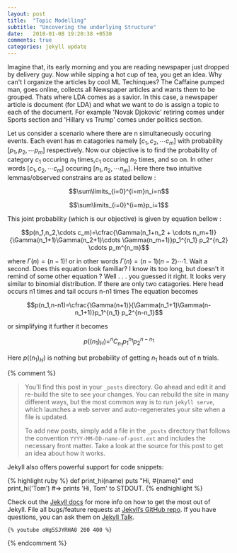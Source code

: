 ```yaml
---
layout: post
title:  "Topic Modelling"
subtitle: "Uncovering the underlying Structure"
date:   2018-01-08 19:20:38 +0530
comments: true
categories: jekyll update
---
```

Imagine that, its early morning and you are reading newspaper just dropped by delivery guy. Now while sipping a hot cup of tea, you get an idea. Why can't I organize the articles by cool ML Techinques? The Caffaine pumped man, goes online, collects all Newspaper articles and wants them to be grouped. Thats where LDA comes as a savior. In this case, a newspaper article is document (for LDA) and what we want to do is assign a topic to each of the document. For example 'Novak Djokovic' retiring comes under Sports section and 'Hillary vs Trump' comes under politics section.

Let us consider a scenario where there are n simultaneously occuring events. Each event has m catagories namely $[c_1,c_2,\cdots c_m]$ with probability $[p_1,p_2,\cdots p_m]$ respectively. Now our objective is to find the probability of category $c_1$ occuring $n_1$ times,$c_1$ occuring $n_2$ times, and so on. In other words $[c_1,c_2,\cdots c_m]$ occuring $[n_1,n_2,\cdots n_m]$. Here there two intuitive lemmas/observed constrains are as stated bellow :

$$\sum\limits_{i=0}^{i=m}n_i=n$$

$$\sum\limits_{i=0}^{i=m}p_i=1$$

This joint probability (which is our objective) is given by equation bellow :

$$p(n_1,n_2,\cdots c_m)=\cfrac{\Gamma(n_1+n_2 + \cdots n_m+1)}{\Gamma(n_1+1)\Gamma(n_2+1)\cdots \Gamma(n_m+1)}p_1^{n_1} p_2^{n_2} \cdots p_m^{n_m}$$

where $\Gamma(n)=(n-1)!$ or in other words  $\Gamma(n)=(n-1)(n-2)\cdots 1$.
Wait a second. Does this equation look familiar? I know its too long, but doesn't it remind of some other equation ? Well . . . you guessed it right. It looks very similar to binomial distribution. If there are only two catagories. Here head occurs n1 times and tail occurs n-n1 times The equation becomes

$$p(n_1,n-n1)=\cfrac{\Gamma(n+1)}{\Gamma(n_1+1)\Gamma(n-n_1+1)}p_1^{n_1} p_2^{n-n_1}$$

or simplifying it further it becomes

$$p((n_1)_H)= ^nC_{n_1} p_1^{n_1} p_2^{n-n_1}$$

Here $p((n_1)_H)$ is nothing but probability of getting $n_1$ heads out of n trials.

{% comment %} 
>You’ll find this post in your `_posts` directory. Go ahead and edit it and re-build the site to see your changes. You can rebuild the site in many different ways, but the most common way is to run `jekyll serve`, which launches a web server and auto-regenerates your site when a file is updated.
>
>To add new posts, simply add a file in the `_posts` directory that follows the convention `YYYY-MM-DD-name-of-post.ext` and includes the necessary front matter. Take a look at the source for this post to get an idea about how it works.

Jekyll also offers powerful support for code snippets:

{% highlight ruby %}
def print_hi(name)
  puts "Hi, #{name}"
end
print_hi('Tom')
#=> prints 'Hi, Tom' to STDOUT.
{% endhighlight %}

Check out the [Jekyll docs][jekyll-docs] for more info on how to get the most out of Jekyll. File all bugs/feature requests at [Jekyll’s GitHub repo][jekyll-gh]. If you have questions, you can ask them on [Jekyll Talk][jekyll-talk].

	{% youtube oHg5SJYRHA0 200 400 %}
{% endcomment %}

[jekyll-docs]: https://jekyllrb.com/docs/home
[jekyll-gh]:   https://github.com/jekyll/jekyll
[jekyll-talk]: https://talk.jekyllrb.com/
